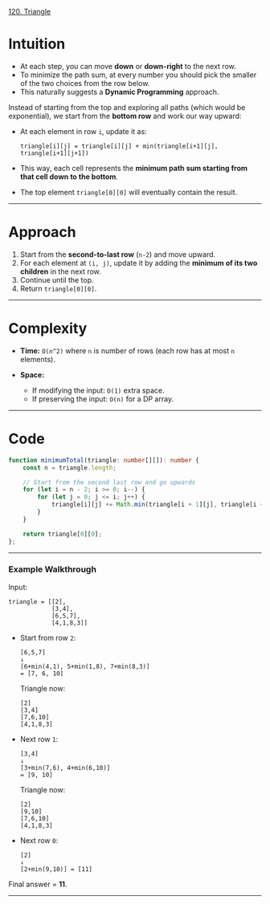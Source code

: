 [120. Triangle](https://leetcode.com/problems/triangle/)

# Intuition

* At each step, you can move **down** or **down-right** to the next row.
* To minimize the path sum, at every number you should pick the smaller of the two choices from the row below.
* This naturally suggests a **Dynamic Programming** approach.

Instead of starting from the top and exploring all paths (which would be exponential), we start from the **bottom row** and work our way upward:

* At each element in row `i`, update it as:

  ```
  triangle[i][j] = triangle[i][j] + min(triangle[i+1][j], triangle[i+1][j+1])
  ```
* This way, each cell represents the **minimum path sum starting from that cell down to the bottom**.
* The top element `triangle[0][0]` will eventually contain the result.

---

# Approach

1. Start from the **second-to-last row** (`n-2`) and move upward.
2. For each element at `(i, j)`, update it by adding the **minimum of its two children** in the next row.
3. Continue until the top.
4. Return `triangle[0][0]`.

---

# Complexity

* **Time:** `O(n^2)` where `n` is number of rows (each row has at most `n` elements).

* **Space:**
  * If modifying the input: `O(1)` extra space.
  * If preserving the input: `O(n)` for a DP array.

---

# Code

```typescript
function minimumTotal(triangle: number[][]): number {
    const n = triangle.length;

    // Start from the second last row and go upwards
    for (let i = n - 2; i >= 0; i--) {
        for (let j = 0; j <= i; j++) {
            triangle[i][j] += Math.min(triangle[i + 1][j], triangle[i + 1][j + 1]);
        }
    }

    return triangle[0][0];
};

```

---

### Example Walkthrough

Input:

```
triangle = [[2],
            [3,4],
            [6,5,7],
            [4,1,8,3]]
```

* Start from row `2`:

  ```
  [6,5,7]
  ↓
  [6+min(4,1), 5+min(1,8), 7+min(8,3)]
  = [7, 6, 10]
  ```

  Triangle now:

  ```
  [2]
  [3,4]
  [7,6,10]
  [4,1,8,3]
  ```

* Next row `1`:

  ```
  [3,4]
  ↓
  [3+min(7,6), 4+min(6,10)]
  = [9, 10]
  ```

  Triangle now:

  ```
  [2]
  [9,10]
  [7,6,10]
  [4,1,8,3]
  ```

* Next row `0`:

  ```
  [2]
  ↓
  [2+min(9,10)] = [11]
  ```

Final answer = **11**.

---

